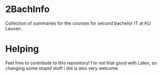 # 2BachInfo
Collection of summaries for the courses for second bachelor IT at KU Leuven.
# Helping
Feel free to contribute to this repository!
I'm not that good with Latex, so changing some stupid stuff i did is also very welcome.


